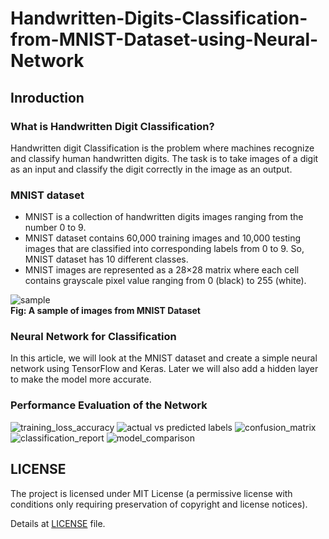 # Handwritten-Digits-Classification-from-MNIST-Dataset-using-Neural-Network

## Inroduction

### What is Handwritten Digit Classification?
Handwritten digit Classification is the problem where machines recognize and classify human handwritten digits. The task is to take images of a digit as an input and classify the digit correctly in the image as an output.

### MNIST dataset
* MNIST is a collection of handwritten digits images ranging from the number 0 to 9. 
* MNIST dataset contains 60,000 training images and 10,000 testing images that are classified into corresponding labels from 0 to 9. So, MNIST dataset has 10 different classes.
* MNIST images are represented as a 28×28 matrix where each cell contains grayscale pixel value ranging from 0 (black) to 255 (white).

![sample](https://github.com/afrin110203/Handwritten-Digits-Classification-from-MNIST-Dataset-using-Deep-Learning/assets/7861918/da98c0a3-318b-4db2-a154-c25007c4f0fd)  
  **Fig: A sample of images from MNIST Dataset**

### Neural Network for Classification 

In this article, we will look at the MNIST dataset and create a simple neural network using TensorFlow and Keras. Later we will also add a hidden layer to make the model more accurate.

### Performance Evaluation of the Network

![training_loss_accuracy](https://github.com/afrin110203/Handwritten-Digits-Classification-from-MNIST-Dataset-using-Neural-Network/assets/7861918/ddd93fe1-76d2-411e-a935-5972ed795996)
![actual vs predicted labels](https://github.com/afrin110203/Handwritten-Digits-Classification-from-MNIST-Dataset-using-Neural-Network/assets/7861918/27f71781-ea2d-4c99-90c7-e7ffaccf48db)
![confusion_matrix](https://github.com/afrin110203/Handwritten-Digits-Classification-from-MNIST-Dataset-using-Neural-Network/assets/7861918/49ac6079-5d8b-4e5b-bda7-7c7e0dfc0ce0)
![classification_report](https://github.com/afrin110203/Handwritten-Digits-Classification-from-MNIST-Dataset-using-Neural-Network/assets/7861918/cec5e03b-1c01-4c37-8582-0a7e9af68393)
![model_comparison](https://github.com/afrin110203/Handwritten-Digits-Classification-from-MNIST-Dataset-using-Neural-Network/assets/7861918/c8f7c0dd-2eab-4e01-844e-14d7c6066c3d)

## LICENSE
The project is licensed under MIT License (a permissive license with conditions only requiring preservation of copyright and license notices).

Details at [LICENSE](https://github.com/afrin110203/Handwritten-Digits-Classification-from-MNIST-Dataset-using-Neural-Network/blob/main/LICENSE) file.
